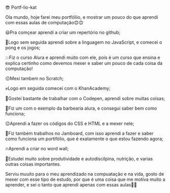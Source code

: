 :sunglasses: Portf-lio-kat

Ola mundo, hoje farei meu portfóliio, e mostrar um pouco do que aprendi com essas aulas de computação:blush::blush:

:smiley:Pra comçear aprendi a criar um repertório no github;

:punch:Logo sem seguida aprendi sobre a linguagem no JavaScript, e comecei o pong e os jogos;

:boom:Fiz o curso Alura e aprendi muito com ele, pois é um curso que ensina e explica certinho como devemos mexer e saber um pouco de cada coisa da computação!

:kissing:Mexi tambem no Scratch;

:fist:Logo em seguida comecei com o KhanAcademy;

:clap:Gostei bastante de trabalhar com o Codepen, aprendi sobre muitas coisas;

:money_with_wings:Fiz um com o exemplo da barbearia alura, e consegui saber bem como funciona;

:wink:Aprendi a fazer os códigos do CSS e HTML e a mexer nele;

:star2:Fiz também trabalhos no Jamboard, com isso aprendi a fazer e saber como funciona um portifólio, que é exatamente o que estou fazendo agora;

:fire:Aprendi a criar no word wall;

:running:Estudei muito sobre produtividade e autodiscilpina, nutrição, e varias outras coisas importantes.

Serviu muuito para o meu aprendizado na compuatação e na vida, gosto de mexer com esse tipo de estudo, por que é uma coisa que me motiva muito a aprender, e sei o tanto que aprendi apenas com essas aulas:maple_leaf::mushroom:
